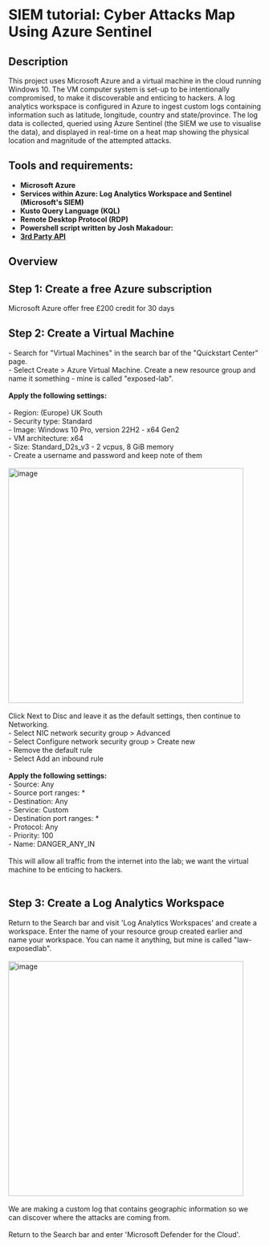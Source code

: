 <h1>SIEM tutorial: Cyber Attacks Map Using Azure Sentinel </h1>

<h2>Description</h2>
This project uses Microsoft Azure and a virtual machine in the cloud running Windows 10. The VM computer system is set-up to be intentionally compromised, to make it discoverable and enticing to hackers. A log analytics workspace is configured in Azure to ingest custom logs containing information such as latitude, longitude, country and state/province. The log data is collected, queried using Azure Sentinel (the SIEM we use to visualise the data), and displayed in real-time on a heat map showing the physical location and magnitude of the attempted attacks.
<br />

<h2>Tools and requirements:</h2>

- <b>Microsoft Azure</b> 
- <b>Services within Azure: Log Analytics Workspace and Sentinel (Microsoft's SIEM)</b>
- <b>Kusto Query Language (KQL)</b> 
- <b>Remote Desktop Protocol (RDP)</b>
- <b>Powershell script written by Josh Makadour:</b> 
- <b>[3rd Party API](https://ipgeolocation.io/)</b>

<h2>Overview</h2>

<h2>Step 1: Create a free Azure subscription</h2>
Microsoft Azure offer free £200 credit for 30 days

<h2>Step 2: Create a Virtual Machine</h2>
- Search for "Virtual Machines" in the search bar of the "Quickstart Center" page.
<br />
- Select Create > Azure Virtual Machine. Create a new resource group and name it something - mine is called "exposed-lab". 
<br />
<br />
<b>Apply the following settings:</b>
<br />
<br />
- Region: (Europe) UK South
<br />
- Security type: Standard
<br />
- Image: Windows 10 Pro, version 22H2 - x64 Gen2
<br />
- VM architecture: x64
<br />
- Size: Standard_D2s_v3 - 2 vcpus, 8 GiB memory
<br />
- Create a username and password and keep note of them
<br />
<br />
<img width="468" alt="image" src="https://github.com/miahippisley/Microsoft-Azure-Sentinel-Live-Attack-Map/assets/127256439/dd98f605-29a8-43e7-a5f3-00b479664b7f">
<br />
<br />
Click Next to Disc and leave it as the default settings, then continue to Networking.
<br />
- Select NIC network security group > Advanced
<br />
- Select Configure network security group > Create new
<br />
- Remove the default rule
<br />
- Select Add an inbound rule
<br />
<br />
<b>Apply the following settings:</b>
<br />
- Source: Any 
<br />
- Source port ranges: *
<br />
- Destination: Any 
<br />
- Service: Custom
<br />
- Destination port ranges: *
<br />
- Protocol: Any
<br />
- Priority: 100
<br />
- Name: DANGER_ANY_IN
<br />
<br />
This will allow all traffic from the internet into the lab; we want the virtual machine to be enticing to hackers. 
<br />
<br />
<h2>Step 3: Create a Log Analytics Workspace</h2>
Return to the Search bar and visit 'Log Analytics Workspaces' and create a workspace. Enter the name of your resource group created earlier and name your workspace. You can name it anything, but mine is called "law-exposedlab".  
<br />
<br />
<img width="468" alt="image" src="https://github.com/miahippisley/Microsoft-Azure-Sentinel-Live-Attack-Map/assets/127256439/6f316c72-c9d2-4eeb-b33d-41a321069861">
<br />
<br />
We are making a custom log that contains geographic information so we can discover where the attacks are coming from.
<br />
<br />
Return to the Search bar and enter 'Microsoft Defender for the Cloud'. 




<br />


